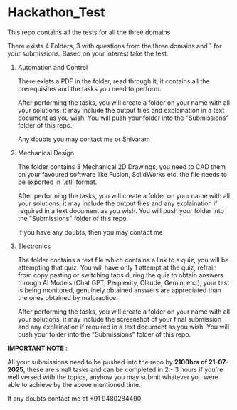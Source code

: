 # Hackathon_Test
This repo contains all the tests for all the three domains

There exists 4 Folders, 3 with questions from the three domains and 1 for your submissions. Based on your interest take the test.

1. Automation and Control

   
     There exists a PDF in the folder, read through it, it contains all the prerequisites and the tasks you need to perform.

     After performing the tasks, you will create a folder on your name with all your solutions, it may include the output files and explaination in a text document as you wish. You will push your folder into the "Submissions" folder of this repo.

     Any doubts you may contact me or Shivaram

3. Mechanical Design

   
     The folder contains 3 Mechanical 2D Drawings, you need to CAD them on your favoured software like Fusion, SolidWorks etc.
     the file needs to be exported in '.stl' format.

     After performing the tasks, you will create a folder on your name with all your solutions, it may include the output files and any explaination if required in a text document as you wish. You will push your folder into the "Submissions" folder of this repo.

     If you have any doubts, then you may contact me

5. Electronics

   
    The folder contains a text file which contains a link to a quiz, you will be attempting that quiz. You will have only 1 attempt at the quiz, refrain from copy pasting or switching tabs during the quiz to obtain answers through AI Models (Chat GPT, Perplexity, Claude, Gemini etc.), your test is being monitored, genuinely obtained answers are appreciated than the ones obtained by malpractice.

    After performing the tasks, you will create a folder on your name with all your solutions, it may include the screenshot of your final submission and any explaination if required in a text document as you wish. You will push your folder into the "Submissions" folder of this repo.


**IMPORTANT NOTE** :

 All your submissions need to be pushed into the repo by **2100hrs of 21-07-2025**, these are small tasks and can be completed in 2 - 3 hours if you're well versed with the topics, anyhow you may submit whatever you were able to achieve by the above mentioned time.

 If any doubts contact me at +91 9480284490
